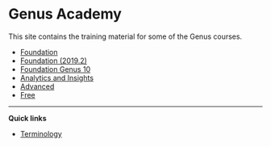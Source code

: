 # **Genus Academy**
This site contains the training material for some of the Genus courses.


* [Foundation](foundation/index.md)
* [Foundation (2019.2)](foundation_2019_2/index.md)
* [Foundation Genus 10](foundation_Genus_10/index.md)
* [Analytics and Insights](analytics_and_insights/index.md)
* [Advanced](advanced/index.md)
* [Free](free/index.md)
<!-- * [Academy](academy/index.md) -->


---

**Quick links**
* [Terminology](https://docs.genus.no/terminology.html)
